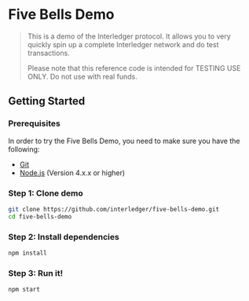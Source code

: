# Five Bells Demo

> This is a demo of the Interledger protocol. It allows you to very quickly spin
> up a complete Interledger network and do test transactions.
>
> Please note that this reference code is intended for TESTING USE ONLY. Do not
> use with real funds.

## Getting Started

### Prerequisites

In order to try the Five Bells Demo, you need to make sure you have the following:

* [Git](https://git-scm.com/)
* [Node.js](https://nodejs.org) (Version 4.x.x or higher)

### Step 1: Clone demo

``` sh
git clone https://github.com/interledger/five-bells-demo.git
cd five-bells-demo
```

### Step 2: Install dependencies

``` sh
npm install
```

### Step 3: Run it!

``` sh
npm start
```
